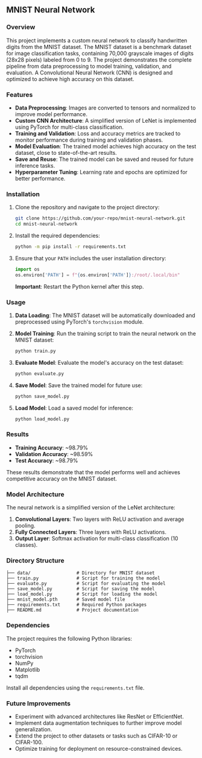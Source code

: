 ## MNIST Neural Network

### Overview

This project implements a custom neural network to classify handwritten digits from the MNIST dataset. The MNIST dataset is a benchmark dataset for image classification tasks, containing 70,000 grayscale images of digits (28x28 pixels) labeled from 0 to 9. The project demonstrates the complete pipeline from data preprocessing to model training, validation, and evaluation. A Convolutional Neural Network (CNN) is designed and optimized to achieve high accuracy on this dataset.

### Features

- **Data Preprocessing**: Images are converted to tensors and normalized to improve model performance.
- **Custom CNN Architecture**: A simplified version of LeNet is implemented using PyTorch for multi-class classification.
- **Training and Validation**: Loss and accuracy metrics are tracked to monitor performance during training and validation phases.
- **Model Evaluation**: The trained model achieves high accuracy on the test dataset, close to state-of-the-art results.
- **Save and Reuse**: The trained model can be saved and reused for future inference tasks.
- **Hyperparameter Tuning**: Learning rate and epochs are optimized for better performance.

### Installation

1. Clone the repository and navigate to the project directory:

   ```bash
   git clone https://github.com/your-repo/mnist-neural-network.git
   cd mnist-neural-network
   ```

2. Install the required dependencies:

   ```bash
   python -m pip install -r requirements.txt
   ```

3. Ensure that your `PATH` includes the user installation directory:

   ```python
   import os
   os.environ['PATH'] = f"{os.environ['PATH']}:/root/.local/bin"
   ```

   **Important**: Restart the Python kernel after this step.

### Usage

1. **Data Loading**: The MNIST dataset will be automatically downloaded and preprocessed using PyTorch's `torchvision` module.

2. **Model Training**:
   Run the training script to train the neural network on the MNIST dataset:
   ```python
   python train.py
   ```

3. **Evaluate Model**:
   Evaluate the model's accuracy on the test dataset:
   ```python
   python evaluate.py
   ```

4. **Save Model**:
   Save the trained model for future use:
   ```python
   python save_model.py
   ```

5. **Load Model**:
   Load a saved model for inference:
   ```python
   python load_model.py
   ```

### Results

- **Training Accuracy**: ~98.79%
- **Validation Accuracy**: ~98.59%
- **Test Accuracy**: ~98.79%

These results demonstrate that the model performs well and achieves competitive accuracy on the MNIST dataset.

### Model Architecture

The neural network is a simplified version of the LeNet architecture:

1. **Convolutional Layers**: Two layers with ReLU activation and average pooling.
2. **Fully Connected Layers**: Three layers with ReLU activations.
3. **Output Layer**: Softmax activation for multi-class classification (10 classes).

### Directory Structure

```plaintext
├── data/                 # Directory for MNIST dataset
├── train.py              # Script for training the model
├── evaluate.py           # Script for evaluating the model
├── save_model.py         # Script for saving the model
├── load_model.py         # Script for loading the model
├── mnist_model.pth       # Saved model file
├── requirements.txt      # Required Python packages
├── README.md             # Project documentation
```

### Dependencies

The project requires the following Python libraries:

- PyTorch
- torchvision
- NumPy
- Matplotlib
- tqdm

Install all dependencies using the `requirements.txt` file.

### Future Improvements

- Experiment with advanced architectures like ResNet or EfficientNet.
- Implement data augmentation techniques to further improve model generalization.
- Extend the project to other datasets or tasks such as CIFAR-10 or CIFAR-100.
- Optimize training for deployment on resource-constrained devices.

